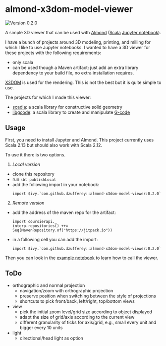 # almond-x3dom-model-viewer

![Version 0.2.0](https://img.shields.io/badge/version-0.2.0-green.svg)

A simple 3D viewer that can be used with [Almond](https://almond.sh/) ([Scala](https://www.scala-lang.org/) [Jupyter notebook](https://jupyter.org/)).

I have a bunch of projects around 3D modeling, printing, and milling for which I like to use Jupyter notebooks.
I wanted to have a 3D viewer for these projects with the following requirements:
* only scala
* can be used though a Maven artifact: just add an extra library dependency to your build file, no extra installation requires.

[X3DOM](https://www.x3dom.org/) is used for the rendering.
This is not the best but it is quite simple to use.

The projects for which I made this viewer:
* [scadla](https://github.com/dzufferey/scadla/): a scala library for constructive solid geometry 
* [libgcode](https://github.com/dzufferey/libgcode): a scala library to create and manipulate [G-code](https://en.wikipedia.org/wiki/G-code)

## Usage

First, you need to install Jupyter and Almond.
This project currently uses Scala 2.13 but should also work with Scala 2.12.

To use it there is two options.
1. _Local version_ 
  * clone this repository
  * run `sbt publishLocal`
  * add the following import in your notebook:
    ```
    import $ivy.`com.github.dzufferey::almond-x3dom-model-viewer:0.2.0`
    ```
2. _Remote version_
  * add the address of the maven repo for the artifact:
    ```
    import coursierapi._
    interp.repositories() ++= Seq(MavenRepository.of("https://jitpack.io"))
    ```
  * in a following cell you can add the import:
    ```
    import $ivy.`com.github.dzufferey::almond-x3dom-model-viewer:0.2.0`
    ```

Then you can look in the [example notebook](example.ipynb) to learn how to call the viewer.

## ToDo
    
* orthographic and normal projection
  - navigation/zoom with orthographic projection
  - preserve position when switching between the style of projections
  - shortcuts to pick front/back, left/right, top/bottom views
* view
  - pick the initial zoom level/grid size according to object displayed
  - adapt the size of grid/axis according to the current view
  - different granularity of ticks for axis/grid, e.g., small every unit and bigger every 10 units
* light
  - directional/head light as option
